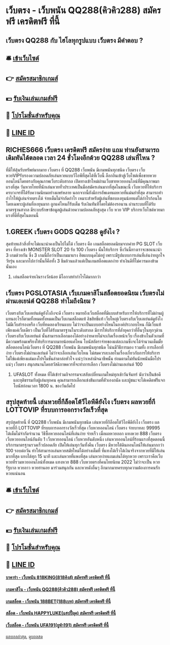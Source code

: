 # เว็บตรง - เว็บพนัน QQ288(คิวคิว288) สมัครฟรี เครดิตฟรี ที่นี้
## เว็บตรง QQ288 กับ ไฮโลทุกรูปแบบ เว็บตรง มีคำตอบ ?

## 🛎 [เข้าเว็บไซต์](https://bit.ly/3SdLNi2)
## 👉 [สมัครสมาชิกเกมส์](https://bit.ly/3SdLNi2)
## 💵 [รับเงินเล่นเกมส์ฟรี](https://bit.ly/3dyRKHj)
## 👑 [โปรโมชั่นสำหรับคุณ](https://bit.ly/3dyRKHj)
## 📱 [LINE ID](https://bit.ly/3dyRKHj)

## RICHES666 เว็บตรง เครดิตฟรี สมัครง่าย แถม ท่านยังสามารถเดิมพันได้ตลอด เวลา 24 ชั่วโมงอีกด้วย QQ288 เล่นที่ไหน ?
ที่มีให้ลุ้นรับทรัพย์มากมาย เว็บตรง ที่ QQ288 เว็บพนัน มีเกมพนันทุกชนิด เว็บตรง เว็บหวยVIPรับรองความปลอดภัยเล่นหวยแบบวีไอพีที่สุดได้ที่เว็บนี้ ล็อกอินเข้าสู่เว็บไซต์เพื่อขายหวยออนไลน์โดยตรงกับคุณภาพเว็บระดับสากล เปิดทางเข้าใหม่ผ่านเว็บขายหวยออนไลน์ที่มีคุณภาพมาแรงที่สุด วันหวยไทยที่นักเล่นหวยทั่วประเทศเป็นมือสมัครเล่นมากที่สุดในขณะนี้ เว็บหวยที่ให้บริการครบวงจรที่ได้รับความนิยมอย่างแพร่หลาย นอกจากนี้ยังมีการอัพเดทผลหวยที่แม่นยำที่สุด สามารถทำกำไรให้ผู้เล่นจ่ายตรงได้ จ่ายเต็มไม่จำกัดกำไร เหมาะสำหรับผู้เล่นที่ชอบลงทุนน้อยแต่ได้กำไรก้อนโต โดยเฉพาะผู้เล่นที่ลงทุนมาก ถูกแค่ไหนก็รับเต็ม รับเงินทันทีโดยไม่ต้องรอนาน ผ่านระบบที่ได้รับมาตรฐานสากล มีระบบรักษาข้อมูลผู้เล่นด้วยความปลอดภัยสูงสุด เว็บ หวย VIP บริการเว็บไซต์หวยมาแรงที่ดีที่สุดในตอนนี้

## 1.GREEK เว็บตรง GODS QQ288 ดูยังไง ?
สุดท้ายแล้วสิ่งที่จะไม่แนะนำคงเป็นไปไม่ได้ เว็บตรง คือ เกมสล็อตยอดนิยมจากค่าย PG SLOT เว็บตรง ที่ทางเข้า MONSTER SLOT 20 รับ 100 เว็บตรง นั้นให้บริการ ซึ่งวันนี้ทางเราจะขอแนะนำ 3 เกมด้วยกัน ซึ่ง 3 เกมนี้ถือว่าเป็นเกมมาแรง ฮิตแบบฉุดไม่อยู่ เพราะมีรูปแบบการเล่นที่เล่นง่ายถูกใจวัยรุ่น และมากไปกว่านั้นก็คือทั้ง 3 ธีมล้วนแล้วแต่เป็นเกมสล็อตแตกง่าย ทำเงินดีที่ไม่ควรมองข้ามนั่นเอง
1. เล่นสล็อตจ่ายเงินรางวัลน้อย มีโอกาสทำกำไรได้มากกว่า

## เว็บตรง PGSLOTASIA เว็บเกมคาสิโนสล็อตยอดนิยม เว็บตรงไม่ผ่านเอเยน่ต์ QQ288 ทำไมถึงนิยม ?
เว็บตรงกับเว็บเอเย่นต์ดูยังไงถึงจะดี เว็บตรง หมายถึงเว็บสล็อตที่มีแบบสำหรับการให้บริการที่ไม่ผ่านผู้แทนอะไรก็ตามทั้งหมดทั้งหมดเป็นเว็บเกมสล็อตแท้ ลิขสิทธิ์แท้ เว็บใหญ่เว็บตรงกับเว็บเอเย่นต์ดูยังไง ไม่มีเว็บสำรองหรือ เว็บที่ทดลองเรียนแบบ ไม่ว่าจะเป็นแบบอย่างไหนในองค์ประกอบไหน ก็มีเว็บแท้เพียงแค่เว็บเดียว เป็นเว็บที่ได้รับมาตรฐานในระดับสากล มีการให้บริการที่ล้ำยุคกว่าที่อื่นๆในทุกๆด้าน เว็บตรงกับเว็บเอเย่นต์ นั้นสามารถเลือกมองได้อย่างง่ายดายไม่จะเกิดเรื่องหน้าเว็บ เรื่องข้างในตัวเกมที่มีความพร้อมเพรียงให้บริการมากมายน้อยแค่ไหน โบนัสอัตราจ่ายของแต่ละเกมซึ่งจะได้จำนวนเต็มมั้ย สล็อตออนไลน์เว็บตรง ที่ QQ288 เว็บพนัน มีเกมพนันทุกชนิด โน่นมีวิธีการมอง รวมทั้ง การเลือกที่ง่าย เว็บตรงไม่ผ่านเอเย่นต์ ไม่ว่าจะเลือกเล่นเว็บไหน ไม่สมควรละเลยในเรื่องเกี่ยวกับการให้บริการ ไม่ใช่แค่เพียงแต่มองโปรโมชั่นล่าตาล่อหัวใจ แน่ๆว่าเหล่ามิจฉาชีพนั้น ย่อมตามไม่ทันนักพนันมือโปรแน่ๆ เว็บตรง สนุกสนานโดยสวัสดิภาพควรที่จะทำการเลือก เว็บตรงไม่ผ่านเอเย่นต์ 100
1. UFASLOT ทั้งหมด ที่ได้เข้าร่วมกิจกรรมจะสลับเปลี่ยนเกมใหม่ทุกเช้าวันจันทร์ นับว่าเป็นข้อดีและยุติธรรมกับผู้เล่นทุกคน คุณสามารถเลือกแข่งขันเกมที่ตัวเองถนัด และผู้ชนะจะได้เคดิตฟรีแจกโบนัสก่อนเวลา 1800 น. ของวันถัดไป

## สรุปสุดท้ายนี้ เล่นหวยยี่กีล็อตโต้วีไอพีดียังไง เว็บตรง ผลหวยยี่กี LOTTOVIP ที่รบบการออกรางวัลเร็วที่สุด
สรุปสุดท้ายนี้ ที่ QQ288 เว็บพนัน มีเกมพนันทุกชนิด เล่นหวยยี่กีล็อตโต้วีไอพีดียังไง เว็บตรง ผลหวยยี่กี LOTTOVIP ที่รบบการออกรางวัลเร็วที่สุด เว็บหวยออนไลน์ เว็บตรง จ่ายบาทละ 99995 ได้เต็มไม่จำกัดจำนวน วิธีซื้อหวยออนไลน์ที่เล่นง่าย จ่ายเร็ว เมื่อผลหวยออก แทงหวย 888 เว็บตรง เว็บหวยออนไลน์อันดับ 1 เว็บหวยออนไลน์ เว็บหวยอันดับหนึ่ง เล่นหวยออนไลน์ที่ร้อนแรงที่สุดตอนนี้ บริการมาตรฐานรวดเร็วปลอดภัย เปิดให้เล่นทุกวันทั้งคืน เว็บตรง มีหวยใต้ดินออนไลน์ให้เล่นมากกว่า 100 รอบต่อวัน ทำให้สามารถเล่นหวยสมัยใหม่ได้อย่างเต็มที่ ที่แทงได้เร็วได้เงินจริงจากหวยที่มีให้เล่นมากที่สุด แทงได้ทุก 15 นาที และเล่นหวยที่แพงที่สุด เล่นหวยง่ายแถมเล่นได้ทุกหวย เพราะเราคือเว็บหวยที่รวมหวยออนไลน์ทั้งหมด แทงหวย 888 เว็บหวยตรงที่คนไทยนิยม 2022 ไม่ว่าจะเป็น หวยรัฐบาล หวยลาว หวยฮานอย มาร่วมสนุกกัน และหวยดังอื่นๆ อีกมากมายครบทุกความต้องการคนรักหวยแน่นอน

## 🛎 [เข้าเว็บไซต์](https://bit.ly/3SdLNi2)
## 👉 [สมัครสมาชิกเกมส์](https://bit.ly/3SdLNi2)
## 💵 [รับเงินเล่นเกมส์ฟรี](https://bit.ly/3dyRKHj)
## 👑 [โปรโมชั่นสำหรับคุณ](https://bit.ly/3dyRKHj)
## 📱 [LINE ID](https://bit.ly/3dyRKHj)

#### [บาคาร่า - เว็บพนัน 818KING(818คิงส์) สมัครฟรี เครดิตฟรี ที่นี้](https://atom.io/themes/บาคาร่า%20-%20เว็บพนัน%20818king(818คิงส์)%20สมัครฟรี%20เครดิตฟรี%20ที่นี้)
#### [เกมคาสิโน - เว็บพนัน QQ288(คิวคิว288) สมัครฟรี เครดิตฟรี ที่นี้](https://atom.io/themes/เกมคาสิโน%20-%20เว็บพนัน%20qq288(คิวคิว288)%20สมัครฟรี%20เครดิตฟรี%20ที่นี้)
#### [เกมสล็อต - เว็บพนัน 188BET(188เบท) สมัครฟรี เครดิตฟรี ที่นี้](https://atom.io/themes/เกมสล็อต%20-%20เว็บพนัน%20188bet(188เบท)%20สมัครฟรี%20เครดิตฟรี%20ที่นี้)
#### [สล็อต - เว็บพนัน HAPPYLUKE(แฮปปี้ลุค) สมัครฟรี เครดิตฟรี ที่นี้](https://atom.io/themes/สล็อต%20-%20เว็บพนัน%20happyluke(แฮปปี้ลุค)%20สมัครฟรี%20เครดิตฟรี%20ที่นี้)
#### [เว็บสล็อต - เว็บพนัน UFA191(ยูฟ่า191) สมัครฟรี เครดิตฟรี ที่นี้](https://atom.io/themes/เว็บสล็อต%20-%20เว็บพนัน%20ufa191(ยูฟ่า191)%20สมัครฟรี%20เครดิตฟรี%20ที่นี้)

[ผลบอลล่าสุด](https://siamsport.tv "ผลบอลล่าสุด"), [ดูบอลสด](https://siamsport.tv/ดูบอลสด "ดูบอลสด")